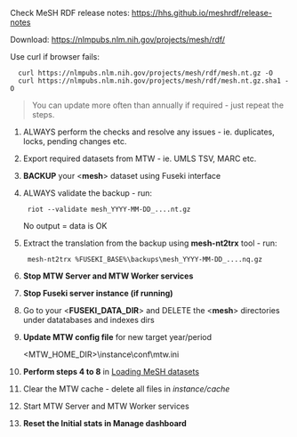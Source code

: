 Check MeSH RDF release notes: https://hhs.github.io/meshrdf/release-notes

Download: https://nlmpubs.nlm.nih.gov/projects/mesh/rdf/

Use curl if browser fails:

      curl https://nlmpubs.nlm.nih.gov/projects/mesh/rdf/mesh.nt.gz -O
      curl https://nlmpubs.nlm.nih.gov/projects/mesh/rdf/mesh.nt.gz.sha1 -O

> You can update more often than annually if required - just repeat the steps.

1. ALWAYS perform the checks and resolve any issues - ie. duplicates, locks, pending changes etc.

2. Export required datasets from MTW - ie. UMLS TSV, MARC etc.

3. **BACKUP** your <**mesh**> dataset using Fuseki interface

4. ALWAYS validate the backup - run:
    
        riot --validate mesh_YYYY-MM-DD_....nt.gz

   No output = data is OK

5. Extract the translation from the backup using **mesh-nt2trx** tool - run:
    
        mesh-nt2trx %FUSEKI_BASE%\backups\mesh_YYYY-MM-DD_....nq.gz

6. **Stop MTW Server and MTW Worker services**

7. **Stop Fuseki server instance (if running)**

8. Go to your <**FUSEKI_DATA_DIR**> and DELETE the <**mesh**> directories under datatabases and indexes dirs

9. **Update MTW config file**  for new target year/period

    <MTW_HOME_DIR>\instance\conf\mtw.ini 

10. **Perform steps 4 to 8** in [Loading MeSH datasets](https://github.com/filak/MTW-MeSH/wiki/Loading-MeSH-datasets#initial-data-loading)

11. Clear the MTW cache - delete all files in *instance/cache*

12. Start MTW Server and MTW Worker services

13. **Reset the Initial stats in Manage dashboard**